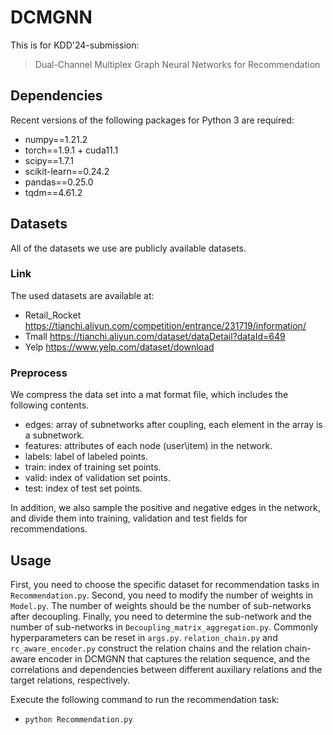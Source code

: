# DCMGNN
This is for KDD'24-submission:
> Dual-Channel Multiplex Graph Neural Networks for Recommendation


## Dependencies
Recent versions of the following packages for Python 3 are required:
* numpy==1.21.2
* torch==1.9.1 + cuda11.1
* scipy==1.7.1
* scikit-learn==0.24.2
* pandas==0.25.0
* tqdm==4.61.2

## Datasets
All of the datasets we use are publicly available datasets.
### Link
The used datasets are available at:
* Retail_Rocket  https://tianchi.aliyun.com/competition/entrance/231719/information/
* Tmall  https://tianchi.aliyun.com/dataset/dataDetail?dataId=649
* Yelp  https://www.yelp.com/dataset/download

### Preprocess
We compress the data set into a mat format file, which includes the following contents.
* edges: array of subnetworks after coupling, each element in the array is a subnetwork.
* features: attributes of each node (user\item) in the network.
* labels: label of labeled points.
* train: index of training set points. 
* valid: index of validation set points.
* test: index of test set points.

In addition, we also sample the positive and negative edges in the network, and divide them into training, validation and test fields for recommendations.

## Usage
First, you need to choose the specific dataset for recommendation tasks in `Recommendation.py`. Second, you need to modify the number of weights in `Model.py`. The number of weights should be the number of sub-networks after decoupling. Finally, you need to determine the sub-network and the number of sub-networks in `Decoupling_matrix_aggregation.py`. Commonly hyperparameters can be reset in `args.py`. `relation_chain.py` and `rc_aware_encoder.py` construct the relation chains and the relation chain-aware encoder in DCMGNN that captures the relation sequence, and the correlations and dependencies between different auxiliary relations and the target relations, respectively.

Execute the following command to run the recommendation task:

* `python Recommendation.py`
